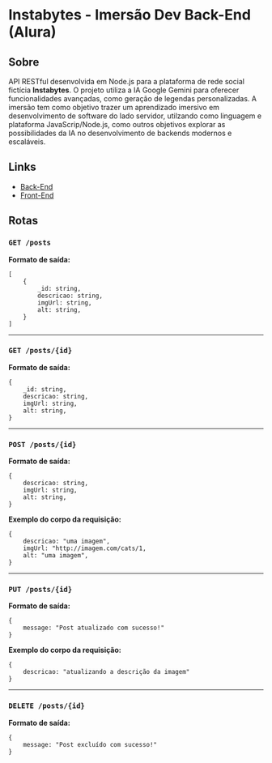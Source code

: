 # Instabytes - Imersão Dev Back-End (Alura)

## Sobre
API RESTful desenvolvida em Node.js para a plataforma de rede social fictícia **Instabytes**. O projeto utiliza a IA Google Gemini para oferecer funcionalidades avançadas, como geração de legendas personalizadas. A imersão tem como objetivo trazer um aprendizado imersivo em desenvolvimento de software do lado servidor, utilzando como linguagem e plataforma JavaScrip/Node.js, como outros objetivos explorar as possibilidades da IA no desenvolvimento de backends modernos e escaláveis.

## Links
- [Back-End](https://imersao-dev-backend-instabytes-396738216589.southamerica-east1.run.app/posts/)
- [Front-End](https://instabytes.onrender.com/)

## Rotas
### `GET /posts`
**Formato de saída:**
```
[
    {
        _id: string,
        descricao: string,
        imgUrl: string,
        alt: string,
    }
]
```
---

### `GET /posts/{id}` 
**Formato de saída:**
```
{
    _id: string,
    descricao: string,
    imgUrl: string,
    alt: string,
}
```
---

### `POST /posts/{id}`
**Formato de saída:**
```
{
    descricao: string,
    imgUrl: string,
    alt: string,
}
```
**Exemplo do corpo da requisição:**
```
{
    descricao: "uma imagem",
    imgUrl: "http://imagem.com/cats/1,
    alt: "uma imagem",
}
```
---

### `PUT /posts/{id}`
**Formato de saída:**
```
{
    message: "Post atualizado com sucesso!"
}
```
**Exemplo do corpo da requisição:**
```
{
    descricao: "atualizando a descrição da imagem"
}
```
---

### `DELETE /posts/{id}`
**Formato de saída:**
```
{
    message: "Post excluído com sucesso!"
}
```
